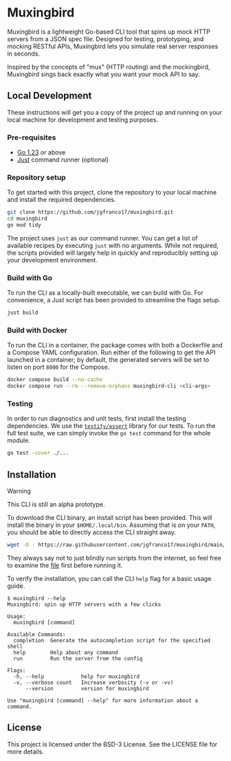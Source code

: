 # Muxingbird

Muxingbird is a lightweight Go-based CLI tool that spins up mock HTTP servers from a JSON spec
file. Designed for testing, prototyping, and mocking RESTful APIs, Muxingbird lets you simulate
real server responses in seconds.

Inspired by the concepts of "mux" (HTTP routing) and the mockingbird, Muxingbird sings back
exactly what you want your mock API to say.

## Local Development

These instructions will get you a copy of the project up and running on your local machine
for development and testing purposes.

### Pre-requisites

- [Go 1.23](https://go.dev/doc/install) or above
- [Just](https://github.com/casey/just) command runner (optional)

### Repository setup

To get started with this project, clone the repository to your local machine and install the
required dependencies.

```bash
git clone https://github.com/jgfranco17/muxingbird.git
cd muxingbird
go mod tidy
```

The project uses `just` as our command runner. You can get a list of available recipes by
executing `just` with no arguments. While not required, the scripts provided will largely
help in quickly and reproducibly setting up your development environment.

### Build with Go

To run the CLI as a locally-built executable, we can build with Go. For convenience, a Just
script has been provided to streamline the flags setup.

```bash
just build
```

### Build with Docker

To run the CLI in a container, the package comes with both a Dockerfile and a Compose YAML
configuration. Run either of the following to get the API launched in a container; by default,
the generated servers will be set to listen on port `8000` for the Compose.

```bash
docker compose build --no-cache
docker compose run --rm --remove-orphans muxingbird-cli <cli-args>
```

### Testing

In order to run diagnostics and unit tests, first install the testing dependencies. We use the
[`testify/assert`](https://github.com/stretchr/testify) library for our tests. To run the full
test suite, we can simply invoke the `go test` command for the whole module.

```bash
go test -cover ./...
```

## Installation

> [!WARNING]
> This CLI is still an alpha prototype.

To download the CLI binary, an install script has been provided. This will install the binary
in your `$HOME/.local/bin`. Assuming that is on your `PATH`, you should be able to directly
access the CLI straight away.

```bash
wget -O - https://raw.githubusercontent.com/jgfranco17/muxingbird/main/install.sh | bash
```

They always say not to just blindly run scripts from the internet, so feel free to examine
the [file](https://github.com/jgfranco17/muxingbird/blob/main/install.sh) first before
running it.

To verify the installation, you can call the CLI `help` flag for a basic usage guide.

```console
$ muxingbird --help
Muxingbird: spin up HTTP servers with a few clicks

Usage:
  muxingbird [command]

Available Commands:
  completion  Generate the autocompletion script for the specified shell
  help        Help about any command
  run         Run the server from the config

Flags:
  -h, --help            help for muxingbird
  -v, --verbose count   Increase verbosity (-v or -vv)
      --version         version for muxingbird

Use "muxingbird [command] --help" for more information about a command.
```

## License

This project is licensed under the BSD-3 License. See the LICENSE file for more details.
